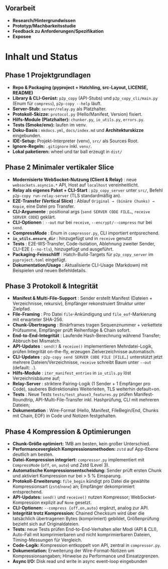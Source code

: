 ## Vorarbeit

* **Research/Hintergrundwissen**
* **Prototyp/Machbarkeitsstudie**
* **Feedback zu Anforderungen/Spezifikation**
* **Exposee**

# Inhalt und Status
## Phase 1 Projektgrundlagen 

* **Repo & Packaging (pyproject + Hatchling, src-Layout, LICENSE, README)** 
* **Library & CLI-Gerüst:** `p2p_copy` (API-Stubs) und `p2p_copy_cli/main.py` (Enum für `compress`),  `p2p-copy --help` läuft. 
* **Server-Stub:** `server/relay.py` als Platzhalter. 
* **Protokoll-Skizze:** `protocol.py` (Hello/Manifest, Version) fixiert. 
* **Hilfs-Module (Platzhalter):** `chunker.py`, `io_utils.py`, `errors.py`. 
* **Tests (Smoke/env):** laufen im venv. 
* **Doku-Basis :** `mkdocs.yml`, `docs/index.md` und **Architekturskizze** eingebunden. 
* **IDE-Setup:** Projekt-Interpreter (venv), `src/` als Sources Root. 
* **Ignore-Regeln:** `.gitignore` inkl. `venv/`. 
* **Lokal paketieren:** wheel und tar ball erzeugt in `dist/` 


## Phase 2  Minimaler vertikaler Slice

* **Modernisierte WebSocket-Nutzung (Client & Relay)** : neue `websockets.asyncio.*` API, Host auf `localhost` vereinheitlicht.
* **Relay als eigenes Paket + CLI-Start** : `p2p_copy_server` unter `src/`, Befehl `p2p-copy run-relay-server` (TLS standardmäßig an).
* **E2E-Transfer (Vertical Slice)** : Ablauf `Original → (binäre Chunks) → Kopie`, eine Datei pro Transfer.
* **CLI-Argumente** : positional args (`send SERVER CODE FILE…`, `receive SERVER CODE`) geklärt.
* **CLI-Optionen** : `--out` nur bei `receive`, `--encrypt/--compress` nur bei `send`.
* **CompressMode** : Enum in `compressor.py`, CLI importiert entpsrechend.
* **`io_utils.ensure_dir`** : hinzugefügt und in `receive` genutzt
* **Tests** : E2E-WS-Transfer, Code-Isolation, Ablehnung zweiter Sender, CLI-E2E (`--no-tls`), hinzugefügt und ausgeführt.
* **Packaging-Feinschliff** : Hatch-Build-Targets für `p2p_copy_server` im `pyproject.toml` eingefügt. 
* **Dokumentation/Usage** : Aktualisierte CLI-Usage (Markdown) mit Beispielen und neuen Befehldetails.


## Phase 3 Protokoll & Integrität

* **Manifest & Multi-File-Support** : Sender erstellt Manifest (Dateien + Verzeichnisse, rekursiv), Empfänger rekonstruiert Struktur unter Zielpfad.
* **File-Framing** : Pro Datei `file`-Ankündigung und `file_eof`-Markierung mit erwarteter SHA-256.
* **Chunk-Übertragung** : Binärframes tragen Sequenznummer + verkettete Prüfsumme, Empfänger prüft Reihenfolge & Chain sofort.
* **End-to-End-Integrität** : Laufende Hash-Berechnung während Transfer; Abbruch bei Mismatch.
* **API-Updates** : `send()` & `receive()` implementieren Mehrdatei-Logik, prüfen Integrität on-the-fly, erzeugen Zielverzeichnisse automatisch.
* **CLI-Updates** : `p2p-copy send SERVER CODE FILE [FILE…]` unterstützt jetzt mehrere Dateien/Verzeichnisse, `receive` schreibt Baum unter `--out` (default: `.`).
* **Hilfs-Module** : `iter_manifest_entries` in `io_utils.py` löst Verzeichnisbäume auf; 
* **Relay-Server** : striktere Pairing-Logik (1 Sender + 1 Empfänger pro Code), sauberes Bidirektionales Weiterleiten, TLS weiterhin default=on.
* **Tests** : Neue Tests `tests/test_phase3_features.py` prüfen Manifest-Roundtrip, API-Multi-File-Transfer inkl. Hashprüfung, CLI mit mehreren Dateien;
* **Dokumentation** : Wire-Format (Hello, Manifest, FileBegin/End, Chunks mit Chain, EOF) in Code und Notizen festgehalten.


## Phase 4 Kompression & Optimierungen

* **Chunk-Größe optimiert:** 1MB am besten, kein großer Unterschied.
* **Performancevergleich Kompressionsmethoden:** `zstd` auf App-Ebene deutlich am besten.
* **Datei-Kompression integriert:** `compressor.py` implementiert mit `CompressMode` (`off`, `on`, `auto`) und Zstd (Level 3).
* **Automatische Kompressionsentscheidung:** Sender prüft ersten Chunk und aktiviert Kompression nur bei > 5 % Einsparung.
* **Protokoll-Erweiterung:** `file_begin` kündigt pro Datei die gewählte Kompressionsart (`zstd`/`none`) an; Empfänger dekomprimiert entsprechend.
* **API-Updates:** `send()` und `receive()` nutzen Kompressor; WebSocket-Kompression explizit auf `None` gesetzt.
* **CLI-Optionen:** `--compress {off,on,auto}` ergänzt, analog zur API.
* **Integrität trotz Kompression:** Chained Checksum wird über die tatsächlich übertragenen Bytes (komprimiert) gebildet, Größenprüfung bezieht sich auf Originaldateien.
* **Tests:** neue Tests prüfen End-to-End-Verhalten aller Modi (API & CLI), Auto-Fall mit komprimierbaren und nicht komprimierbaren Dateien, Timing-Messungen für Vergleich.
* **Code-Logik:** Kompression entkoppelt von API, zentral in `compressor.py`.
* **Dokumentation:** Erweiterung der Wire-Format-Notizen um Kompressionsangaben; Hinweise zu Performance und Einsatzgrenzen.  
* **Async I/O:** Disk read und write in async event-loop eingebunden

